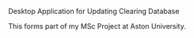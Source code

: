 Desktop Application for Updating Clearing Database

This forms part of my MSc Project at Aston University.
